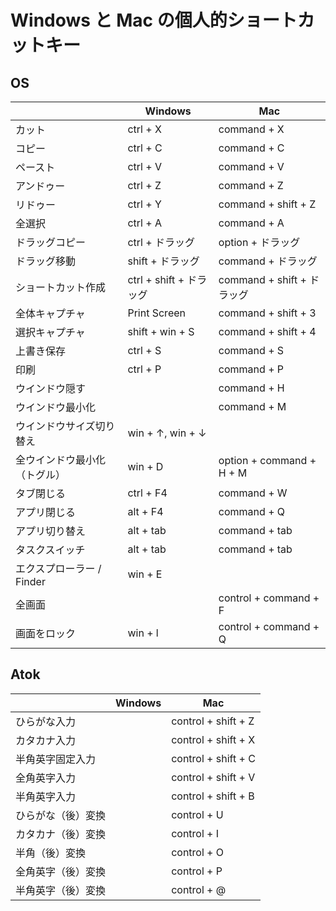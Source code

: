 # Windows と Mac の個人的ショートカットキー

## OS

|                              | Windows                 | Mac                        |
| ---------------------------- | ----------------------- | -------------------------- |
| カット                       | ctrl + X                | command + X                |
| コピー                       | ctrl + C                | command + C                |
| ペースト                     | ctrl + V                | command + V                |
| アンドゥー                   | ctrl + Z                | command + Z                |
| リドゥー                     | ctrl + Y                | command + shift + Z        |
| 全選択                       | ctrl + A                | command + A                |
| ドラッグコピー               | ctrl + ドラッグ         | option + ドラッグ          |
| ドラッグ移動                 | shift + ドラッグ        | command + ドラッグ         |
| ショートカット作成           | ctrl + shift + ドラッグ | command + shift + ドラッグ |
| 全体キャプチャ               | Print Screen            | command + shift + 3        |
| 選択キャプチャ               | shift + win + S         | command + shift + 4        |
| 上書き保存                   | ctrl + S                | command + S                |
| 印刷                         | ctrl + P                | command + P                |
| ウインドウ隠す               |                         | command + H                |
| ウインドウ最小化             |                         | command + M                |
| ウインドウサイズ切り替え     | win + ↑, win + ↓        |                            |
| 全ウインドウ最小化（トグル） | win + D                 | option + command + H + M   |
| タブ閉じる                   | ctrl + F4               | command + W                |
| アプリ閉じる                 | alt + F4                | command + Q                |
| アプリ切り替え               | alt + tab               | command + tab              |
| タスクスイッチ               | alt + tab               | command + tab              |
| エクスプローラー / Finder    | win + E                 |                            |
| 全画面                       |                         | control + command + F      |
| 画面をロック                 | win + l                 | control + command + Q      |

## Atok

|                    | Windows | Mac                 |
| ------------------ | ------- | ------------------- |
| ひらがな入力       |         | control + shift + Z |
| カタカナ入力       |         | control + shift + X |
| 半角英字固定入力   |         | control + shift + C |
| 全角英字入力       |         | control + shift + V |
| 半角英字入力       |         | control + shift + B |
| ひらがな（後）変換 |         | control + U         |
| カタカナ（後）変換 |         | control + I         |
| 半角（後）変換     |         | control + O         |
| 全角英字（後）変換 |         | control + P         |
| 半角英字（後）変換 |         | control + @         |
